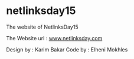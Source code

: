 # netlinksday15
The website of NetlinksDay15

The Website url : www.netlinksday.com

Design by : Karim Bakar
Code by   : Elheni Mokhles
